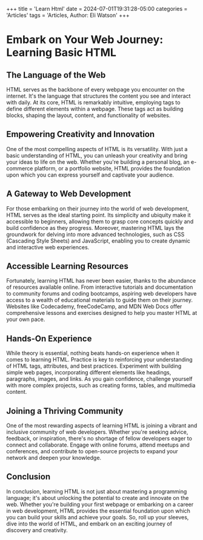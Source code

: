 +++
title = 'Learn Html'
date = 2024-07-01T19:31:28-05:00
categories = 'Articles'
tags = 'Articles, Author: Eli Watson'
+++

# Embark on Your Web Journey: Learning Basic HTML


## The Language of the Web

HTML serves as the backbone of every webpage you encounter on the internet. It's the language that structures the content you see and interact with daily. At its core, HTML is remarkably intuitive, employing tags to define different elements within a webpage. These tags act as building blocks, shaping the layout, content, and functionality of websites.

## Empowering Creativity and Innovation

One of the most compelling aspects of HTML is its versatility. With just a basic understanding of HTML, you can unleash your creativity and bring your ideas to life on the web. Whether you're building a personal blog, an e-commerce platform, or a portfolio website, HTML provides the foundation upon which you can express yourself and captivate your audience.

## A Gateway to Web Development

For those embarking on their journey into the world of web development, HTML serves as the ideal starting point. Its simplicity and ubiquity make it accessible to beginners, allowing them to grasp core concepts quickly and build confidence as they progress. Moreover, mastering HTML lays the groundwork for delving into more advanced technologies, such as CSS (Cascading Style Sheets) and JavaScript, enabling you to create dynamic and interactive web experiences.

## Accessible Learning Resources

Fortunately, learning HTML has never been easier, thanks to the abundance of resources available online. From interactive tutorials and documentation to community forums and coding bootcamps, aspiring web developers have access to a wealth of educational materials to guide them on their journey. Websites like Codecademy, freeCodeCamp, and MDN Web Docs offer comprehensive lessons and exercises designed to help you master HTML at your own pace.

## Hands-On Experience

While theory is essential, nothing beats hands-on experience when it comes to learning HTML. Practice is key to reinforcing your understanding of HTML tags, attributes, and best practices. Experiment with building simple web pages, incorporating different elements like headings, paragraphs, images, and links. As you gain confidence, challenge yourself with more complex projects, such as creating forms, tables, and multimedia content.

## Joining a Thriving Community

One of the most rewarding aspects of learning HTML is joining a vibrant and inclusive community of web developers. Whether you're seeking advice, feedback, or inspiration, there's no shortage of fellow developers eager to connect and collaborate. Engage with online forums, attend meetups and conferences, and contribute to open-source projects to expand your network and deepen your knowledge.

## Conclusion

In conclusion, learning HTML is not just about mastering a programming language; it's about unlocking the potential to create and innovate on the web. Whether you're building your first webpage or embarking on a career in web development, HTML provides the essential foundation upon which you can build your skills and achieve your goals. So, roll up your sleeves, dive into the world of HTML, and embark on an exciting journey of discovery and creativity.